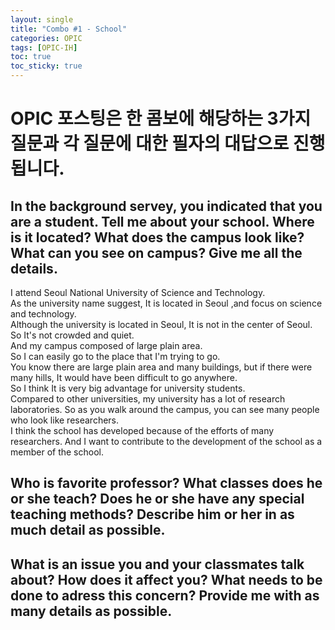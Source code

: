 ```yaml
---
layout: single
title: "Combo #1 - School"
categories: OPIC
tags: [OPIC-IH]
toc: true
toc_sticky: true
---
```

# OPIC 포스팅은 한 콤보에 해당하는 3가지 질문과 각 질문에 대한 필자의 대답으로 진행됩니다.
## In the background servey, you indicated that you are a student. Tell me about your school. Where is it located? What does the campus look like? What can you see on campus? Give me all the details.
I attend Seoul National University of Science and Technology.  
As the university name suggest, It is located in Seoul ,and focus on science and technology.  
Although the university is located in Seoul, It is not in the center of Seoul.  
So It's not crowded and quiet.  
And my campus composed of large plain area.  
So I can easily go to the place that I'm trying to go.  
You know there are large plain area and many buildings, but if there were many hills, It would have been difficult to go anywhere.  
So I think It is very big advantage for university students.  
Compared to other universities, my university has a lot of research laboratories.
So as you walk around the campus, you can see many people who look like researchers.  
I think the school has developed because of the efforts of many researchers.
And I want to contribute to the development of the school as a member of the school.  
## Who is favorite professor? What classes does he or she teach? Does he or she have any special teaching methods? Describe him or her in as much detail as possible.  

## What is an issue you and your classmates talk about? How does it affect you? What needs to be done to adress this concern? Provide me with as many details as possible.